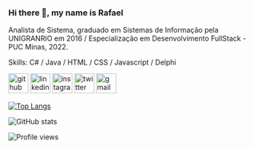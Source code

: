 ### Hi there 👋, my name is Rafael
Analista de Sistema, graduado em Sistemas de Informação pela UNIGRANRIO em 2016 / Especialização em Desenvolvimento FullStack - PUC Minas, 2022.

Skills: C# / Java / HTML / CSS / Javascript / Delphi



[<img src='https://cdn.jsdelivr.net/npm/simple-icons@3.0.1/icons/github.svg' alt='github' height='40'>](https://github.com/Rafael-de-Oliveira-Silva)  [<img src='https://cdn.jsdelivr.net/npm/simple-icons@3.0.1/icons/linkedin.svg' alt='linkedin' height='40'>](https://www.linkedin.com/in/https://www.linkedin.com/in/rafael-de-oliveira-silva-531767a1//)  [<img src='https://cdn.jsdelivr.net/npm/simple-icons@3.0.1/icons/instagram.svg' alt='instagram' height='40'>](https://www.instagram.com/https://www.instagram.com/rafael_o_silva_88//)  [<img src='https://cdn.jsdelivr.net/npm/simple-icons@3.0.1/icons/twitter.svg' alt='twitter' height='40'>](https://twitter.com/https://twitter.com/Oliveira_2ilva?s=08)  [<img src='https://cdn.jsdelivr.net/npm/simple-icons@3.0.1/icons/gmail.svg' alt='gmail' height='40'>](rafaeldeoliveira88@gmail.com)  

[![Top Langs](https://github-readme-stats.vercel.app/api/top-langs/?username=Rafael-de-Oliveira-Silva)](https://github.com/anuraghazra/github-readme-stats)

![GitHub stats](https://github-readme-stats.vercel.app/api?username=Rafael-de-Oliveira-Silva&show_icons=true)  

![Profile views](https://gpvc.arturio.dev/Rafael-de-Oliveira-Silva)  
